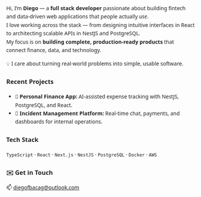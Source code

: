 <div style="font-family: system-ui, -apple-system, BlinkMacSystemFont, 'Segoe UI', Roboto, Oxygen, Ubuntu, Cantarell, 'Open Sans', 'Helvetica Neue', sans-serif; line-height: 1.6; color: #222; max-width: 780px; margin: 0 auto;">

  <p>Hi, I’m <strong>Diego</strong> — a <strong>full stack developer</strong> passionate about building fintech and data-driven web applications that people actually <em>use</em>.<br>
  I love working across the stack — from designing intuitive interfaces in React to architecting scalable APIs in NestJS and PostgreSQL.<br>
  My focus is on <strong>building complete, production-ready products</strong> that connect finance, data, and technology.</p>

  <p>💡 I care about turning real-world problems into simple, usable software.</p>

  <h3>Recent Projects</h3>
  <ul>
    <li>🧾 <strong>Personal Finance App:</strong> AI-assisted expense tracking with NestJS, PostgreSQL, and React.</li>
    <li>💬 <strong>Incident Management Platform:</strong> Real-time chat, payments, and dashboards for internal operations.</li>
  </ul>

  <h3>Tech Stack</h3>
  <p><code>TypeScript</code> · <code>React</code> · <code>Next.js</code> · <code>NestJS</code> · <code>PostgreSQL</code> · <code>Docker</code> · <code>AWS</code></p>

  <h3>✉️ Get in Touch</h3>
  <p>
    📫 <a href="mailto:diegofbacag@outlook.com">diegofbacag@outlook.com</a><br>
  </p>

</div>
